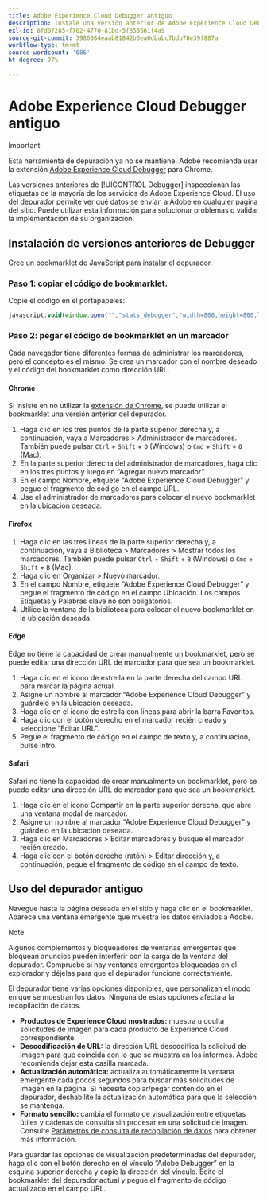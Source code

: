 ```yaml
---
title: Adobe Experience Cloud Debugger antiguo
description: Instale una versión anterior de Adobe Experience Cloud Debugger. Este depurador inspecciona las etiquetas de Analytics, Target, Advertising Cloud, Identity Service y Data Collection.
exl-id: 8fd07285-f702-4770-81bd-5f856561f4a9
source-git-commit: 3986084eaab81842b6ea0dbabc7bdb78e39f887a
workflow-type: tm+mt
source-wordcount: '686'
ht-degree: 97%

---
```


# Adobe Experience Cloud Debugger antiguo

>[!IMPORTANT]
>
>Esta herramienta de depuración ya no se mantiene. Adobe recomienda usar la extensión [Adobe Experience Cloud Debugger](https://experienceleague.adobe.com/docs/debugger/using/experience-cloud-debugger.html?lang=es) para Chrome.

Las versiones anteriores de [!UICONTROL Debugger] inspeccionan las etiquetas de la mayoría de los servicios de Adobe Experience Cloud. El uso del depurador permite ver qué datos se envían a Adobe en cualquier página del sitio. Puede utilizar esta información para solucionar problemas o validar la implementación de su organización.

## Instalación de versiones anteriores de Debugger

Cree un bookmarklet de JavaScript para instalar el depurador.

### Paso 1: copiar el código de bookmarklet.

Copie el código en el portapapeles:

```JavaScript
javascript:void(window.open("","stats_debugger","width=800,height=800,location=0,menubar=0,status=1,toolbar=0,resizable=1,scrollbars=1").document.write("<script language=\"JavaScript\" id=dbg src=\"https://www.adobetag.com/d1/digitalpulsedebugger/live/DPD.js\"></"+"script>"+"<script language=\"JavaScript\">window.focus();</script>"));
```

### Paso 2: pegar el código de bookmarklet en un marcador

Cada navegador tiene diferentes formas de administrar los marcadores, pero el concepto es el mismo. Se crea un marcador con el nombre deseado y el código del bookmarklet como dirección URL.

#### Chrome

Si insiste en no utilizar la [extensión de Chrome](https://experienceleague.adobe.com/docs/debugger/using/experience-cloud-debugger.html), se puede utilizar el bookmarklet una versión anterior del depurador.

1. Haga clic en los tres puntos de la parte superior derecha y, a continuación, vaya a Marcadores > Administrador de marcadores. También puede pulsar `Ctrl` + `Shift` + `O` (Windows) o `Cmd` + `Shift` + `O` (Mac).
2. En la parte superior derecha del administrador de marcadores, haga clic en los tres puntos y luego en “Agregar nuevo marcador”.
3. En el campo Nombre, etiquete “Adobe Experience Cloud Debugger” y pegue el fragmento de código en el campo URL.
4. Use el administrador de marcadores para colocar el nuevo bookmarklet en la ubicación deseada.

#### Firefox

1. Haga clic en las tres líneas de la parte superior derecha y, a continuación, vaya a Biblioteca > Marcadores > Mostrar todos los marcadores. También puede pulsar `Ctrl` + `Shift` + `B` (Windows) o `Cmd` + `Shift` + `B` (Mac).
2. Haga clic en Organizar > Nuevo marcador.
3. En el campo Nombre, etiquete “Adobe Experience Cloud Debugger” y pegue el fragmento de código en el campo Ubicación. Los campos Etiquetas y Palabras clave no son obligatorios.
4. Utilice la ventana de la biblioteca para colocar el nuevo bookmarklet en la ubicación deseada.

#### Edge

Edge no tiene la capacidad de crear manualmente un bookmarklet, pero se puede editar una dirección URL de marcador para que sea un bookmarklet.

1. Haga clic en el icono de estrella en la parte derecha del campo URL para marcar la página actual.
2. Asigne un nombre al marcador “Adobe Experience Cloud Debugger” y guárdelo en la ubicación deseada.
3. Haga clic en el icono de estrella con líneas para abrir la barra Favoritos.
4. Haga clic con el botón derecho en el marcador recién creado y seleccione “Editar URL”.
5. Pegue el fragmento de código en el campo de texto y, a continuación, pulse Intro.

#### Safari

Safari no tiene la capacidad de crear manualmente un bookmarklet, pero se puede editar una dirección URL de marcador para que sea un bookmarklet.

1. Haga clic en el icono Compartir en la parte superior derecha, que abre una ventana modal de marcador.
2. Asigne un nombre al marcador “Adobe Experience Cloud Debugger” y guárdelo en la ubicación deseada.
3. Haga clic en Marcadores > Editar marcadores y busque el marcador recién creado.
4. Haga clic con el botón derecho (ratón) > Editar dirección y, a continuación, pegue el fragmento de código en el campo de texto.

## Uso del depurador antiguo

Navegue hasta la página deseada en el sitio y haga clic en el bookmarklet. Aparece una ventana emergente que muestra los datos enviados a Adobe.

>[!NOTE]
>
>Algunos complementos y bloqueadores de ventanas emergentes que bloquean anuncios pueden interferir con la carga de la ventana del depurador. Compruebe si hay ventanas emergentes bloqueadas en el explorador y déjelas para que el depurador funcione correctamente.

El depurador tiene varias opciones disponibles, que personalizan el modo en que se muestran los datos. Ninguna de estas opciones afecta a la recopilación de datos.

* **Productos de Experience Cloud mostrados:** muestra u oculta solicitudes de imagen para cada producto de Experience Cloud correspondiente.
* **Descodificación de URL:** la dirección URL descodifica la solicitud de imagen para que coincida con lo que se muestra en los informes. Adobe recomienda dejar esta casilla marcada.
* **Actualización automática:** actualiza automáticamente la ventana emergente cada pocos segundos para buscar más solicitudes de imagen en la página. Si necesita copiar/pegar contenido en el depurador, deshabilite la actualización automática para que la selección se mantenga.
* **Formato sencillo:** cambia el formato de visualización entre etiquetas útiles y cadenas de consulta sin procesar en una solicitud de imagen. Consulte [Parámetros de consulta de recopilación de datos](query-parameters.md) para obtener más información.

Para guardar las opciones de visualización predeterminadas del depurador, haga clic con el botón derecho en el vínculo “Adobe Debugger” en la esquina superior derecha y copie la dirección del vínculo. Edite el bookmarklet del depurador actual y pegue el fragmento de código actualizado en el campo URL.
